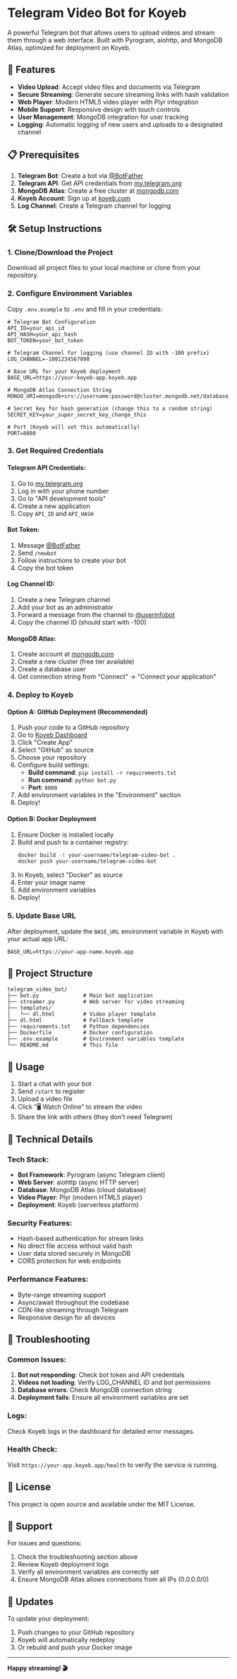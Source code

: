 # Telegram Video Bot for Koyeb

A powerful Telegram bot that allows users to upload videos and stream them through a web interface. Built with Pyrogram, aiohttp, and MongoDB Atlas, optimized for deployment on Koyeb.

## 🚀 Features

- **Video Upload**: Accept video files and documents via Telegram
- **Secure Streaming**: Generate secure streaming links with hash validation
- **Web Player**: Modern HTML5 video player with Plyr integration
- **Mobile Support**: Responsive design with touch controls
- **User Management**: MongoDB integration for user tracking
- **Logging**: Automatic logging of new users and uploads to a designated channel

## 📋 Prerequisites

1. **Telegram Bot**: Create a bot via [@BotFather](https://t.me/BotFather)
2. **Telegram API**: Get API credentials from [my.telegram.org](https://my.telegram.org)
3. **MongoDB Atlas**: Create a free cluster at [mongodb.com](https://www.mongodb.com/atlas)
4. **Koyeb Account**: Sign up at [koyeb.com](https://www.koyeb.com)
5. **Log Channel**: Create a Telegram channel for logging

## 🛠️ Setup Instructions

### 1. Clone/Download the Project

Download all project files to your local machine or clone from your repository.

### 2. Configure Environment Variables

Copy `.env.example` to `.env` and fill in your credentials:

```env
# Telegram Bot Configuration
API_ID=your_api_id
API_HASH=your_api_hash
BOT_TOKEN=your_bot_token

# Telegram Channel for logging (use channel ID with -100 prefix)
LOG_CHANNEL=-1001234567890

# Base URL for your Koyeb deployment
BASE_URL=https://your-koyeb-app.koyeb.app

# MongoDB Atlas Connection String
MONGO_URI=mongodb+srv://username:password@cluster.mongodb.net/database_name

# Secret key for hash generation (change this to a random string)
SECRET_KEY=your_super_secret_key_change_this

# Port (Koyeb will set this automatically)
PORT=8080
```

### 3. Get Required Credentials

#### Telegram API Credentials:
1. Go to [my.telegram.org](https://my.telegram.org)
2. Log in with your phone number
3. Go to "API development tools"
4. Create a new application
5. Copy `API_ID` and `API_HASH`

#### Bot Token:
1. Message [@BotFather](https://t.me/BotFather)
2. Send `/newbot`
3. Follow instructions to create your bot
4. Copy the bot token

#### Log Channel ID:
1. Create a new Telegram channel
2. Add your bot as an administrator
3. Forward a message from the channel to [@userinfobot](https://t.me/userinfobot)
4. Copy the channel ID (should start with -100)

#### MongoDB Atlas:
1. Create account at [mongodb.com](https://www.mongodb.com/atlas)
2. Create a new cluster (free tier available)
3. Create a database user
4. Get connection string from "Connect" → "Connect your application"

### 4. Deploy to Koyeb

#### Option A: GitHub Deployment (Recommended)

1. Push your code to a GitHub repository
2. Go to [Koyeb Dashboard](https://app.koyeb.com)
3. Click "Create App"
4. Select "GitHub" as source
5. Choose your repository
6. Configure build settings:
   - **Build command**: `pip install -r requirements.txt`
   - **Run command**: `python bot.py`
   - **Port**: `8080`
7. Add environment variables in the "Environment" section
8. Deploy!

#### Option B: Docker Deployment

1. Ensure Docker is installed locally
2. Build and push to a container registry:
   ```bash
   docker build -t your-username/telegram-video-bot .
   docker push your-username/telegram-video-bot
   ```
3. In Koyeb, select "Docker" as source
4. Enter your image name
5. Add environment variables
6. Deploy!

### 5. Update Base URL

After deployment, update the `BASE_URL` environment variable in Koyeb with your actual app URL:
```
BASE_URL=https://your-app-name.koyeb.app
```

## 📁 Project Structure

```
telegram_video_bot/
├── bot.py              # Main bot application
├── streamer.py         # Web server for video streaming
├── templates/
│   └── dl.html         # Video player template
├── dl.html             # Fallback template
├── requirements.txt    # Python dependencies
├── Dockerfile          # Docker configuration
├── .env.example        # Environment variables template
└── README.md           # This file
```

## 🎯 Usage

1. Start a chat with your bot
2. Send `/start` to register
3. Upload a video file
4. Click "🖥️ Watch Online" to stream the video
5. Share the link with others (they don't need Telegram)

## 🔧 Technical Details

### Tech Stack:
- **Bot Framework**: Pyrogram (async Telegram client)
- **Web Server**: aiohttp (async HTTP server)
- **Database**: MongoDB Atlas (cloud database)
- **Video Player**: Plyr (modern HTML5 player)
- **Deployment**: Koyeb (serverless platform)

### Security Features:
- Hash-based authentication for stream links
- No direct file access without valid hash
- User data stored securely in MongoDB
- CORS protection for web endpoints

### Performance Features:
- Byte-range streaming support
- Async/await throughout the codebase
- CDN-like streaming through Telegram
- Responsive design for all devices

## 🐛 Troubleshooting

### Common Issues:

1. **Bot not responding**: Check bot token and API credentials
2. **Videos not loading**: Verify LOG_CHANNEL ID and bot permissions
3. **Database errors**: Check MongoDB connection string
4. **Deployment fails**: Ensure all environment variables are set

### Logs:
Check Koyeb logs in the dashboard for detailed error messages.

### Health Check:
Visit `https://your-app.koyeb.app/health` to verify the service is running.

## 📝 License

This project is open source and available under the MIT License.

## 🤝 Support

For issues and questions:
1. Check the troubleshooting section above
2. Review Koyeb deployment logs
3. Verify all environment variables are correctly set
4. Ensure MongoDB Atlas allows connections from all IPs (0.0.0.0/0)

## 🔄 Updates

To update your deployment:
1. Push changes to your GitHub repository
2. Koyeb will automatically redeploy
3. Or rebuild and push your Docker image

---

**Happy streaming! 🎬**

